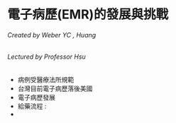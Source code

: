 # 電子病歷(EMR)的發展與挑戰

###### Created by Weber YC , Huang

###### Lectured by Professor Hsu

+ 病例受醫療法所規範
+ 台灣目前電子病歷落後美國
+ 電子病歷發展
+ 給藥流程 : 
+ 

